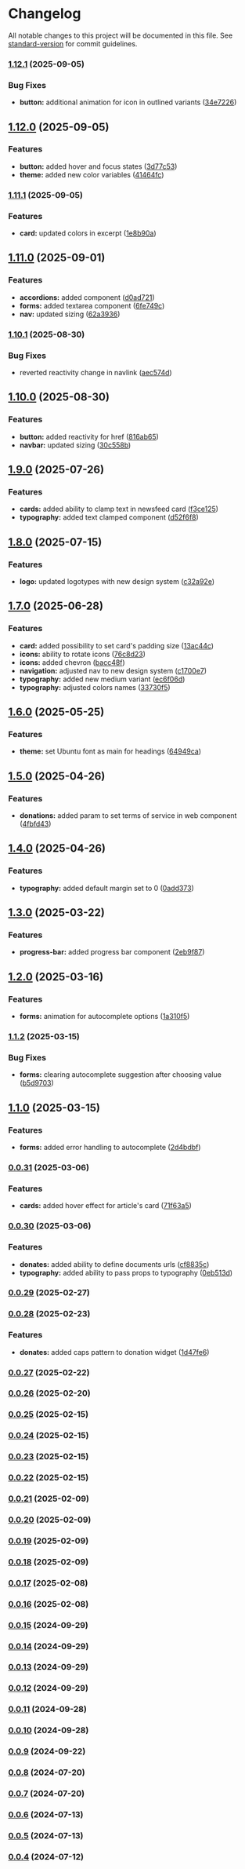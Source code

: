 # Changelog

All notable changes to this project will be documented in this file. See [standard-version](https://github.com/conventional-changelog/standard-version) for commit guidelines.

### [1.12.1](https://github.com/sus-org-pl/ui/compare/v1.12.0...v1.12.1) (2025-09-05)


### Bug Fixes

* **button:** additional animation for icon in outlined variants ([34e7226](https://github.com/sus-org-pl/ui/commit/34e72265de32aa1e357cf70b3271748759c2b9ad))

## [1.12.0](https://github.com/sus-org-pl/ui/compare/v1.11.1...v1.12.0) (2025-09-05)


### Features

* **button:** added hover and focus states ([3d77c53](https://github.com/sus-org-pl/ui/commit/3d77c53a762573bd4f0daa34d66e03004468fbcf))
* **theme:** added new color variables ([41464fc](https://github.com/sus-org-pl/ui/commit/41464fc2a543f2ac7e52baf1fe023d176e948a82))

### [1.11.1](https://github.com/sus-org-pl/ui/compare/v1.11.0...v1.11.1) (2025-09-05)


### Features

* **card:** updated colors in excerpt ([1e8b90a](https://github.com/sus-org-pl/ui/commit/1e8b90ad108368b95d0a6b3a77ed7d58a6aefbdb))

## [1.11.0](https://github.com/sus-org-pl/ui/compare/v1.10.1...v1.11.0) (2025-09-01)


### Features

* **accordions:** added component ([d0ad721](https://github.com/sus-org-pl/ui/commit/d0ad721e9c12dc11e224ecec77f422da6034fa07))
* **forms:** added textarea component ([6fe749c](https://github.com/sus-org-pl/ui/commit/6fe749cecfc65448b245f4958d80a727a49b891d))
* **nav:** updated sizing ([62a3936](https://github.com/sus-org-pl/ui/commit/62a393640b1caf1af1d3c74f060b3ed0f59e65e6))

### [1.10.1](https://github.com/sus-org-pl/ui/compare/v1.10.0...v1.10.1) (2025-08-30)


### Bug Fixes

* reverted reactivity change in navlink ([aec574d](https://github.com/sus-org-pl/ui/commit/aec574d407f376004b46a49e6b5cb13ed4ffe4f5))

## [1.10.0](https://github.com/sus-org-pl/ui/compare/v1.9.0...v1.10.0) (2025-08-30)


### Features

* **button:** added reactivity for href ([816ab65](https://github.com/sus-org-pl/ui/commit/816ab65b636502aba4def57314a9025d1d4bd32d))
* **navbar:** updated sizing ([30c558b](https://github.com/sus-org-pl/ui/commit/30c558bea196233b56ed60c6a3882b73d55098f1))

## [1.9.0](https://github.com/sus-org-pl/ui/compare/v1.8.0...v1.9.0) (2025-07-26)


### Features

* **cards:** added ability to clamp text in newsfeed card ([f3ce125](https://github.com/sus-org-pl/ui/commit/f3ce1258e51ff46acbf13f47d8ba693d41b9744b))
* **typography:** added text clamped component ([d52f6f8](https://github.com/sus-org-pl/ui/commit/d52f6f8e083348a0f895ee8a7b2997c51bc3788d))

## [1.8.0](https://github.com/sus-org-pl/ui/compare/v1.7.0...v1.8.0) (2025-07-15)


### Features

* **logo:** updated logotypes with new design system ([c32a92e](https://github.com/sus-org-pl/ui/commit/c32a92e220a4a1f60c829515093cb9de3fb7050b))

## [1.7.0](https://github.com/sus-org-pl/ui/compare/v1.6.0...v1.7.0) (2025-06-28)


### Features

* **card:** added possibility to set card's padding size ([13ac44c](https://github.com/sus-org-pl/ui/commit/13ac44cae0745c454043575d6031dddf1dc27d62))
* **icons:** ability to rotate icons ([76c8d23](https://github.com/sus-org-pl/ui/commit/76c8d23b0d126599dabfb0739556432fa817d324))
* **icons:** added chevron ([bacc48f](https://github.com/sus-org-pl/ui/commit/bacc48f46e92999c206a54b1c7cd0b3f2d07e6c8))
* **navigation:** adjusted nav to new design system ([c1700e7](https://github.com/sus-org-pl/ui/commit/c1700e7781223417441f2c1ccaf9ecb64730596e))
* **typography:** added new medium variant ([ec6f06d](https://github.com/sus-org-pl/ui/commit/ec6f06dd5b08cced94fd3d86a2680ba3bfa9924f))
* **typography:** adjusted colors names ([33730f5](https://github.com/sus-org-pl/ui/commit/33730f5a3830a49f5e3ac8eccb31291b38aacff8))

## [1.6.0](https://github.com/sus-org-pl/ui/compare/v1.5.0...v1.6.0) (2025-05-25)


### Features

* **theme:** set Ubuntu font as main for headings ([64949ca](https://github.com/sus-org-pl/ui/commit/64949ca0b50065490593a2bf67475a780b7f1839))

## [1.5.0](https://github.com/sus-org-pl/ui/compare/v1.4.0...v1.5.0) (2025-04-26)


### Features

* **donations:** added param to set terms of service in web component ([4fbfd43](https://github.com/sus-org-pl/ui/commit/4fbfd4373c3fb223dec8e7325a2de9fe2ab4d3f9))

## [1.4.0](https://github.com/sus-org-pl/ui/compare/v1.3.0...v1.4.0) (2025-04-26)


### Features

* **typography:** added default margin set to 0 ([0add373](https://github.com/sus-org-pl/ui/commit/0add373ae6ebfc53b121dcb8cac75f4b43d44820))

## [1.3.0](https://github.com/sus-org-pl/ui/compare/v1.2.0...v1.3.0) (2025-03-22)


### Features

* **progress-bar:** added progress bar component ([2eb9f87](https://github.com/sus-org-pl/ui/commit/2eb9f8703f0a5bbfa9f7cf116f7f16f5b7d47cce))

## [1.2.0](https://github.com/sus-org-pl/ui/compare/v1.1.2...v1.2.0) (2025-03-16)


### Features

* **forms:** animation for autocomplete options ([1a310f5](https://github.com/sus-org-pl/ui/commit/1a310f588e2442f549f891076999c3214388c5c5))

### [1.1.2](https://github.com/sus-org-pl/ui/compare/v1.1.0...v1.1.2) (2025-03-15)


### Bug Fixes

* **forms:** clearing autocomplete suggestion after choosing value ([b5d9703](https://github.com/sus-org-pl/ui/commit/b5d970304f9d1e7fd6cb5dc694d97befc1885dcd))

## [1.1.0](https://github.com/sus-org-pl/ui/compare/v0.0.31...v1.1.0) (2025-03-15)


### Features

* **forms:** added error handling to autocomplete ([2d4bdbf](https://github.com/sus-org-pl/ui/commit/2d4bdbfa124473cef5ec238f9de2b036785a0a33))

### [0.0.31](https://github.com/sus-org-pl/ui/compare/v0.0.30...v0.0.31) (2025-03-06)


### Features

* **cards:** added hover effect for article's card ([71f63a5](https://github.com/sus-org-pl/ui/commit/71f63a55a7664aa321627cab1c76156f9fdf7464))

### [0.0.30](https://github.com/sus-org-pl/ui/compare/v0.0.29...v0.0.30) (2025-03-06)


### Features

* **donates:** added ability to define documents urls ([cf8835c](https://github.com/sus-org-pl/ui/commit/cf8835c0287c789799c8f3035064be14a0030c1a))
* **typography:** added ability to pass props to typography ([0eb513d](https://github.com/sus-org-pl/ui/commit/0eb513dbdb8df757eb026b12a0dd5a9d41559d39))

### [0.0.29](https://github.com/sus-org-pl/ui/compare/v0.0.28...v0.0.29) (2025-02-27)

### [0.0.28](https://github.com/sus-org-pl/ui/compare/v0.0.27...v0.0.28) (2025-02-23)


### Features

* **donates:** added caps pattern to donation widget ([1d47fe6](https://github.com/sus-org-pl/ui/commit/1d47fe6c05a81a479e630ccac17055401409f3e0))

### [0.0.27](https://github.com/sus-org-pl/ui/compare/v0.0.26...v0.0.27) (2025-02-22)

### [0.0.26](https://github.com/sus-org-pl/ui/compare/v0.0.25...v0.0.26) (2025-02-20)

### [0.0.25](https://github.com/sus-org-pl/ui/compare/v0.0.24...v0.0.25) (2025-02-15)

### [0.0.24](https://github.com/sus-org-pl/ui/compare/v0.0.23...v0.0.24) (2025-02-15)

### [0.0.23](https://github.com/sus-org-pl/ui/compare/v0.0.22...v0.0.23) (2025-02-15)

### [0.0.22](https://github.com/sus-org-pl/ui/compare/v0.0.21...v0.0.22) (2025-02-15)

### [0.0.21](https://github.com/sus-org-pl/ui/compare/v0.0.20...v0.0.21) (2025-02-09)

### [0.0.20](https://github.com/sus-org-pl/ui/compare/v0.0.19...v0.0.20) (2025-02-09)

### [0.0.19](https://github.com/sus-org-pl/ui/compare/v0.0.18...v0.0.19) (2025-02-09)

### [0.0.18](https://github.com/sus-org-pl/ui/compare/v0.0.17...v0.0.18) (2025-02-09)

### [0.0.17](https://github.com/sus-org-pl/ui/compare/v0.0.16...v0.0.17) (2025-02-08)

### [0.0.16](https://github.com/sus-org-pl/ui/compare/v0.0.15...v0.0.16) (2025-02-08)

### [0.0.15](https://github.com/sus-org-pl/ui/compare/v0.0.14...v0.0.15) (2024-09-29)

### [0.0.14](https://github.com/sus-org-pl/ui/compare/v0.0.13...v0.0.14) (2024-09-29)

### [0.0.13](https://github.com/sus-org-pl/ui/compare/v0.0.12...v0.0.13) (2024-09-29)

### [0.0.12](https://github.com/sus-org-pl/ui/compare/v0.0.11...v0.0.12) (2024-09-29)

### [0.0.11](https://github.com/sus-org-pl/ui/compare/v0.0.10...v0.0.11) (2024-09-28)

### [0.0.10](https://github.com/sus-org-pl/ui/compare/v0.0.9...v0.0.10) (2024-09-28)

### [0.0.9](https://github.com/sus-org-pl/ui/compare/v0.0.8...v0.0.9) (2024-09-22)

### [0.0.8](https://github.com/sus-org-pl/ui/compare/v0.0.7...v0.0.8) (2024-07-20)

### [0.0.7](https://github.com/sus-org-pl/ui/compare/v0.0.6...v0.0.7) (2024-07-20)

### [0.0.6](https://github.com/sus-org-pl/ui/compare/v0.0.5...v0.0.6) (2024-07-13)

### [0.0.5](https://github.com/sus-org-pl/ui/compare/v0.0.4...v0.0.5) (2024-07-13)

### [0.0.4](https://github.com/sus-org-pl/ui/compare/v0.0.3...v0.0.4) (2024-07-12)
